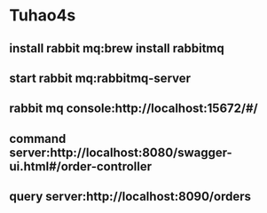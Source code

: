 # Tuhao4s
## install rabbit mq:brew install rabbitmq
## start rabbit mq:rabbitmq-server
## rabbit mq console:http://localhost:15672/#/
## command server:http://localhost:8080/swagger-ui.html#/order-controller
## query server:http://localhost:8090/orders
